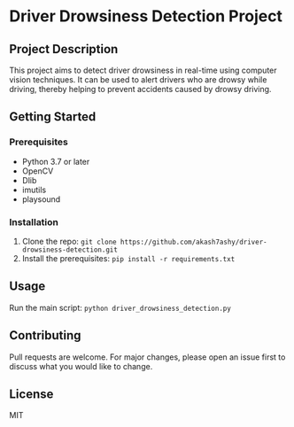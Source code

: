 # Driver Drowsiness Detection Project

## Project Description
This project aims to detect driver drowsiness in real-time using computer vision techniques. It can be used to alert drivers who are drowsy while driving, thereby helping to prevent accidents caused by drowsy driving.

## Getting Started

### Prerequisites
- Python 3.7 or later
- OpenCV
- Dlib
- imutils
- playsound

### Installation
1. Clone the repo: `git clone https://github.com/akash7ashy/driver-drowsiness-detection.git`
2. Install the prerequisites: `pip install -r requirements.txt`

## Usage
Run the main script: `python driver_drowsiness_detection.py`

## Contributing
Pull requests are welcome. For major changes, please open an issue first to discuss what you would like to change.

## License
MIT
